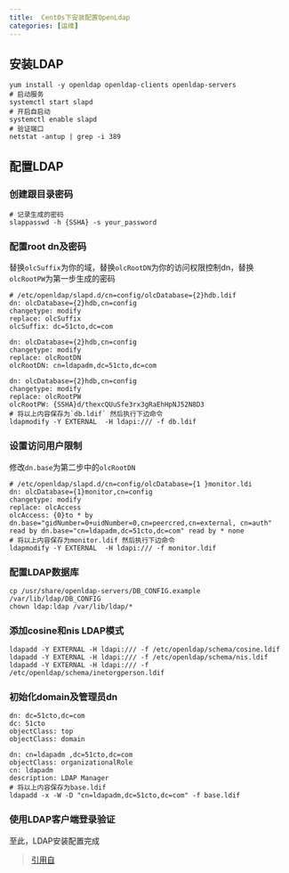 ```yaml
---
title:  CentOs下安装配置OpenLdap 
categories: [运维]
---
```


## 安装LDAP

```shell
yum install -y openldap openldap-clients openldap-servers
# 启动服务
systemctl start slapd
# 开启自启动
systemctl enable slapd
# 验证端口
netstat -antup | grep -i 389
```

## 配置LDAP

### 创建跟目录密码
```shell
# 记录生成的密码
slappasswd -h {SSHA} -s your_password
```
   
### 配置root dn及密码

替换`olcSuffix`为你的域，替换`olcRootDN`为你的访问权限控制dn，替换`olcRootPW`为第一步生成的密码
```shell
# /etc/openldap/slapd.d/cn=config/olcDatabase={2}hdb.ldif
dn: olcDatabase={2}hdb,cn=config
changetype: modify
replace: olcSuffix
olcSuffix: dc=51cto,dc=com

dn: olcDatabase={2}hdb,cn=config
changetype: modify
replace: olcRootDN
olcRootDN: cn=ldapadm,dc=51cto,dc=com

dn: olcDatabase={2}hdb,cn=config
changetype: modify
replace: olcRootPW
olcRootPW: {SSHA}d/thexcQUuSfe3rx3gRaEhHpNJ52N8D3
# 将以上内容保存为`db.ldif` 然后执行下边命令
ldapmodify -Y EXTERNAL  -H ldapi:/// -f db.ldif
```
   
### 设置访问用户限制 

修改`dn.base`为第二步中的`olcRootDN`
```shell
# /etc/openldap/slapd.d/cn=config/olcDatabase={1 }monitor.ldi
dn: olcDatabase={1}monitor,cn=config
changetype: modify
replace: olcAccess
olcAccess: {0}to * by dn.base="gidNumber=0+uidNumber=0,cn=peercred,cn=external, cn=auth" read by dn.base="cn=ldapadm,dc=51cto,dc=com" read by * none
# 将以上内容保存为monitor.ldif 然后执行下边命令
ldapmodify -Y EXTERNAL  -H ldapi:/// -f monitor.ldif
```
   
### 配置LDAP数据库
```shell
cp /usr/share/openldap-servers/DB_CONFIG.example /var/lib/ldap/DB_CONFIG
chown ldap:ldap /var/lib/ldap/*
```

### 添加cosine和nis LDAP模式
```shell
ldapadd -Y EXTERNAL -H ldapi:/// -f /etc/openldap/schema/cosine.ldif
ldapadd -Y EXTERNAL -H ldapi:/// -f /etc/openldap/schema/nis.ldif 
ldapadd -Y EXTERNAL -H ldapi:/// -f /etc/openldap/schema/inetorgperson.ldif
```

### 初始化domain及管理员dn
```shell
dn: dc=51cto,dc=com
dc: 51cto
objectClass: top
objectClass: domain

dn: cn=ldapadm ,dc=51cto,dc=com
objectClass: organizationalRole
cn: ldapadm
description: LDAP Manager
# 将以上内容保存为base.ldif
ldapadd -x -W -D "cn=ldapadm,dc=51cto,dc=com" -f base.ldif
```

### 使用LDAP客户端登录验证

至此，LDAP安装配置完成

> [引用自](https://blog.51cto.com/moerjinrong/2149584)
